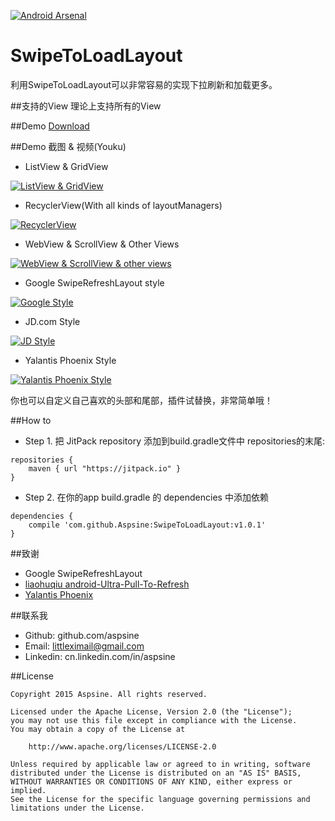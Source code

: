 [![Android Arsenal](https://img.shields.io/badge/Android%20Arsenal-SwipeToLoadLayout-brightgreen.svg?style=flat)](http://android-arsenal.com/details/1/2812)
# SwipeToLoadLayout
利用SwipeToLoadLayout可以非常容易的实现下拉刷新和加载更多。

##支持的View
理论上支持所有的View

##Demo
[Download](https://raw.githubusercontent.com/Aspsine/SwipeToLoadLayout/master/art/demo.apk)

##Demo 截图 & 视频(Youku)
- ListView & GridView

[![ListView & GridView](http://img.youtube.com/vi/ThIKO3vz6Bs/0.jpg)](http://player.youku.com/embed/XMTM5MjA1MTIyOA==) 

- RecyclerView(With all kinds of layoutManagers)

[![RecyclerView](http://img.youtube.com/vi/ZVYkoi84Vr8/0.jpg)](http://player.youku.com/embed/XMTM5MjA1Mjc3Mg==) 

- WebView & ScrollView & Other Views

[![WebView & ScrollView & other views](http://img.youtube.com/vi/RGtWvdrVmGM/0.jpg)](http://player.youku.com/embed/XMTM5MjA1MzIxNg==) 

- Google SwipeRefreshLayout style

[![Google Style](http://img.youtube.com/vi/38NbDiUoXmg/0.jpg)](http://player.youku.com/embed/XMTM5MjA1MzU4NA==) 

- JD.com Style

[![JD Style](http://img.youtube.com/vi/QrsZ5nygTp0/0.jpg)](https://youtu.be/QrsZ5nygTp0) 

- Yalantis Phoenix Style

[![Yalantis Phoenix Style](http://img.youtube.com/vi/FAqrzSjt85c/0.jpg)](http://player.youku.com/embed/XMTM5MjA1NDQ4MA==) 

你也可以自定义自己喜欢的头部和尾部，插件试替换，非常简单哦！

##How to

- Step 1. 把 JitPack repository 添加到build.gradle文件中 repositories的末尾:
```
repositories {
    maven { url "https://jitpack.io" }
}
```
- Step 2. 在你的app build.gradle 的 dependencies 中添加依赖
```
dependencies {
	compile 'com.github.Aspsine:SwipeToLoadLayout:v1.0.1'
}
```

##致谢
- Google SwipeRefreshLayout
- [liaohuqiu android-Ultra-Pull-To-Refresh](https://github.com/liaohuqiu/android-Ultra-Pull-To-Refresh)
- [Yalantis Phoenix](https://github.com/Yalantis/Phoenix)

##联系我
- Github:   github.com/aspsine
- Email:    littleximail@gmail.com
- Linkedin: cn.linkedin.com/in/aspsine

##License

    Copyright 2015 Aspsine. All rights reserved.

    Licensed under the Apache License, Version 2.0 (the "License");
    you may not use this file except in compliance with the License.
    You may obtain a copy of the License at

        http://www.apache.org/licenses/LICENSE-2.0

    Unless required by applicable law or agreed to in writing, software
    distributed under the License is distributed on an "AS IS" BASIS,
    WITHOUT WARRANTIES OR CONDITIONS OF ANY KIND, either express or implied.
    See the License for the specific language governing permissions and
    limitations under the License.

